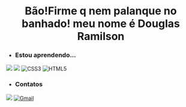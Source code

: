  <h1 align="center"> Bão!Firme q nem palanque no banhado! meu nome é Douglas Ramilson</h1>



- ### Estou aprendendo...
[![](https://img.shields.io/badge/JavaScript-323330?style=for-the-badge&logo=javascript&logoColor=F7DF1E)](https://editor.p5js.org/)
[![](https://img.shields.io/badge/Scratch-4D97FF?style=for-the-badge&logo=Scratch&logoColor=white)](https://scratch.mit.edu/)
![CSS3](https://img.shields.io/badge/css3-%231572B6.svg?style=for-the-badge&logo=css3&logoColor=white)
![HTML5](https://img.shields.io/badge/html5-%23E34F26.svg?style=for-the-badge&logo=html5&logoColor=white)


- ### Contatos


[![](https://img.shields.io/badge/Instagram-E4405F?style=for-the-badge&logo=instagram&logoColor=white)](https://www.instagram.com/@Douglaz_Mello)
[![Gmail](https://img.shields.io/badge/Gmail-D14836?style=for-the-badge&logo=gmail&logoColor=white)]( douglas.mello.santos@escola.pr.gov.br)

